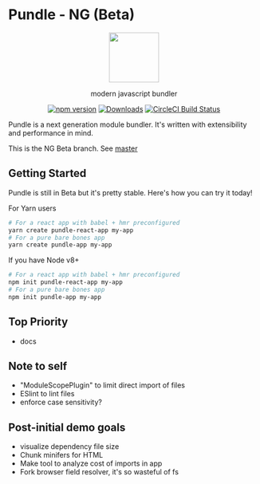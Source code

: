 # Pundle - NG (Beta)

<p align="center">
  <img height="100px" src="https://user-images.githubusercontent.com/4278113/41994587-f737ebf8-7a5f-11e8-8547-c60531960a05.png">
</p>

<p align="center">
  modern javascript bundler
</p>

<p align="center">
  <a href="http://badge.fury.io/js/pundle"><img alt="npm version" src="https://badge.fury.io/js/pundle.svg"></a>
  <a href="https://npmjs.org/package/pundle-core"><img alt="Downloads" src="http://img.shields.io/npm/dm/pundle-core.svg"></a>
  <a href="https://circleci.com/gh/steelbrain/pundle/tree/master">
    <img src="https://img.shields.io/circleci/project/steelbrain/pundle/master.svg" alt="CircleCI Build Status">
  </a>
</p>

Pundle is a next generation module bundler. It's written with extensibility and performance in mind.

This is the NG Beta branch. See [master](https://github.com/steelbrain/pundle/tree/master)

## Getting Started

Pundle is still in Beta but it's pretty stable. Here's how you can try it today!

For Yarn users

```sh
# For a react app with babel + hmr preconfigured
yarn create pundle-react-app my-app
# For a pure bare bones app
yarn create pundle-app my-app
```

If you have Node v8+

```sh
# For a react app with babel + hmr preconfigured
npm init pundle-react-app my-app
# For a pure bare bones app
npm init pundle-app my-app
```

## Top Priority

- docs

## Note to self

- "ModuleScopePlugin" to limit direct import of files
- ESlint to lint files
- enforce case sensitivity?

## Post-initial demo goals

- visualize dependency file size
- Chunk minifers for HTML
- Make tool to analyze cost of imports in app
- Fork browser field resolver, it's so wasteful of fs
